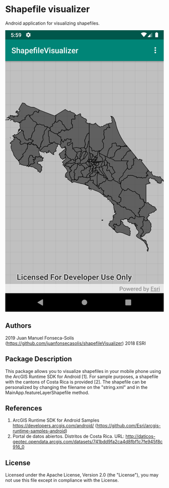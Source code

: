 Shapefile visualizer
===========================================================================================
Android application for visualizing shapefiles.

![](demo.png)

Authors
---
2019 Juan Manuel Fonseca-Solís (https://github.com/juanfonsecasolis/shapefileVisualizer)
2018 ESRI

Package Description
---
This package allows you to visualize shapefiles in your mobile phone using the ArcGIS Runtime SDK for Android [1]. For sample purposes, a shapefile with the cantons of Costa Rica is provided [2]. The shapefile can be personalized by changing the filename on the "string.xml" and in the MainApp.featureLayerShapefile method.

References
---
1. ArcGIS Runtime SDK for Android Samples https://developers.arcgis.com/android/ (https://github.com/Esri/arcgis-runtime-samples-android)
2. Portal de datos abiertos. Distritos de Costa Rica. URL: http://daticos-geotec.opendata.arcgis.com/datasets/741bdd9fa2ca4d8fbf1c7fe945f8c916_0

License
---
Licensed under the Apache License, Version 2.0 (the "License"), you may not use this file except in compliance with the License.
